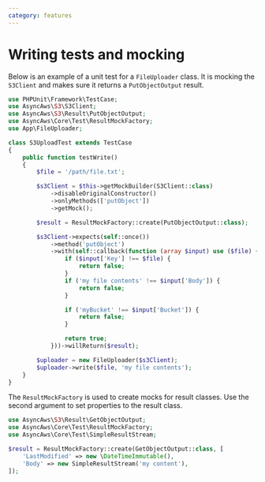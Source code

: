 ```yaml
---
category: features
---
```


# Writing tests and mocking

Below is an example of a unit test for a `FileUploader` class. It is mocking the `S3Client`
and makes sure it returns a `PutObjectOutput` result.

```php
use PHPUnit\Framework\TestCase;
use AsyncAws\S3\S3Client;
use AsyncAws\S3\Result\PutObjectOutput;
use AsyncAws\Core\Test\ResultMockFactory;
use App\FileUploader;

class S3UploadTest extends TestCase
{
    public function testWrite()
    {
        $file = '/path/file.txt';

        $s3Client = $this->getMockBuilder(S3Client::class)
            ->disableOriginalConstructor()
            ->onlyMethods(['putObject'])
            ->getMock();

        $result = ResultMockFactory::create(PutObjectOutput::class);

        $s3Client->expects(self::once())
            ->method('putObject')
            ->with(self::callback(function (array $input) use ($file) {
                if ($input['Key'] !== $file) {
                    return false;
                }
                if ('my file contents' !== $input['Body']) {
                    return false;
                }

                if ('myBucket' !== $input['Bucket']) {
                    return false;
                }

                return true;
            }))->willReturn($result);

        $uploader = new FileUploader($s3Client);
        $uploader->write($file, 'my file contents');
    }
}

```

The `ResultMockFactory` is used to create mocks for result classes. Use the second
argument to set properties to the result class.

```php
use AsyncAws\S3\Result\GetObjectOutput;
use AsyncAws\Core\Test\ResultMockFactory;
use AsyncAws\Core\Test\SimpleResultStream;

$result = ResultMockFactory::create(GetObjectOutput::class, [
    'LastModified' => new \DateTimeImmutable(),
    'Body' => new SimpleResultStream('my content'),
]);
```
